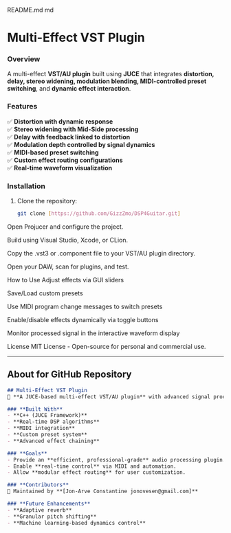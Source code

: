 README.md
md
# Multi-Effect VST Plugin

### **Overview**
A multi-effect **VST/AU plugin** built using **JUCE** that integrates **distortion, delay, stereo widening, modulation blending, MIDI-controlled preset switching**, and **dynamic effect interaction**.

### **Features**
✅ **Distortion with dynamic response**  
✅ **Stereo widening with Mid-Side processing**  
✅ **Delay with feedback linked to distortion**  
✅ **Modulation depth controlled by signal dynamics**  
✅ **MIDI-based preset switching**  
✅ **Custom effect routing configurations**  
✅ **Real-time waveform visualization**  

### **Installation**
1. Clone the repository:
   ```sh
   git clone [https://github.com/GizzZmo/DSP4Guitar.git]
Open Projucer and configure the project.

Build using Visual Studio, Xcode, or CLion.

Copy the .vst3 or .component file to your VST/AU plugin directory.

Open your DAW, scan for plugins, and test.

How to Use
Adjust effects via GUI sliders

Save/Load custom presets

Use MIDI program change messages to switch presets

Enable/disable effects dynamically via toggle buttons

Monitor processed signal in the interactive waveform display

License
MIT License - Open-source for personal and commercial use.


---

## **About for GitHub Repository**
```md
## Multi-Effect VST Plugin
🎸 **A JUCE-based multi-effect VST/AU plugin** with advanced signal processing.

### **Built With**
- **C++ (JUCE Framework)**
- **Real-time DSP algorithms**
- **MIDI integration**
- **Custom preset system**
- **Advanced effect chaining**

### **Goals**
- Provide an **efficient, professional-grade** audio processing plugin.
- Enable **real-time control** via MIDI and automation.
- Allow **modular effect routing** for user customization.

### **Contributors**
🚀 Maintained by **[Jon-Arve Constantine jonovesen@gmail.com]**

### **Future Enhancements**
- **Adaptive reverb**
- **Granular pitch shifting**
- **Machine learning-based dynamics control**
